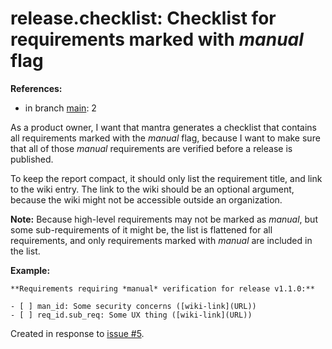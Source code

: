 # release.checklist: Checklist for requirements marked with *manual* flag

**References:**

- in branch [main](https://github.com/mhatzl/mantra/tree/main): 2

As a product owner, I want that mantra generates a checklist that contains all requirements marked with the *manual* flag,
because I want to make sure that all of those *manual* requirements are verified before a release is published.

To keep the report compact, it should only list the requirement title, and link to the wiki entry.
The link to the wiki should be an optional argument, because the wiki might not be accessible outside an organization.

**Note:** Because high-level requirements may not be marked as *manual*, but some sub-requirements of it might be,
the list is flattened for all requirements, and only requirements marked with *manual* are included in the list.

**Example:**

```
**Requirements requiring *manual* verification for release v1.1.0:**

- [ ] man_id: Some security concerns ([wiki-link](URL))
- [ ] req_id.sub_req: Some UX thing ([wiki-link](URL))
```

Created in response to [issue #5](https://github.com/mhatzl/mantra/issues/5).
